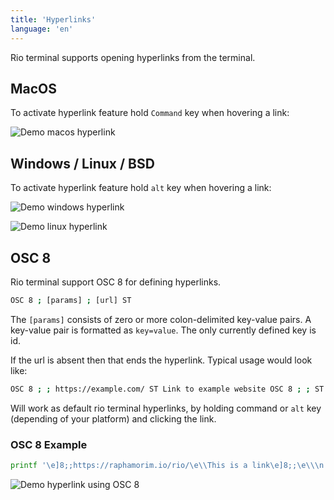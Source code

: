 ```yaml
---
title: 'Hyperlinks'
language: 'en'
---
```


Rio terminal supports opening hyperlinks from the terminal.

## MacOS

To activate hyperlink feature hold `Command` key when hovering a link:

![Demo macos hyperlink](/assets/features/demo-hyperlink-macos.gif)

## Windows / Linux / BSD

To activate hyperlink feature hold `alt` key when hovering a link:

![Demo windows hyperlink](/assets/features/demo-hyperlink-windows.png)

![Demo linux hyperlink](/assets/features/demo-hyperlink-linux.png)

## OSC 8

Rio terminal support OSC 8 for defining hyperlinks.

```bash
OSC 8 ; [params] ; [url] ST
```

The `[params]` consists of zero or more colon-delimited key-value pairs. A key-value pair is formatted as `key=value`. The only currently defined key is id.

If the url is absent then that ends the hyperlink. Typical usage would look like:

```bash
OSC 8 ; ; https://example.com/ ST Link to example website OSC 8 ; ; ST
```

Will work as default rio terminal hyperlinks, by holding command or `alt` key (depending of your platform) and clicking the link.

### OSC 8 Example

```bash
printf '\e]8;;https://raphamorim.io/rio/\e\\This is a link\e]8;;\e\\\n'
```

![Demo hyperlink using OSC 8](/assets/features/demo-hyperlink-osc-8.png)
